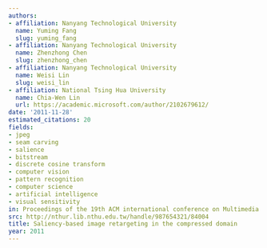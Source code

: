 ```yaml
---
authors:
- affiliation: Nanyang Technological University
  name: Yuming Fang
  slug: yuming_fang
- affiliation: Nanyang Technological University
  name: Zhenzhong Chen
  slug: zhenzhong_chen
- affiliation: Nanyang Technological University
  name: Weisi Lin
  slug: weisi_lin
- affiliation: National Tsing Hua University
  name: Chia-Wen Lin
  url: https://academic.microsoft.com/author/2102679612/
date: '2011-11-28'
estimated_citations: 20
fields:
- jpeg
- seam carving
- salience
- bitstream
- discrete cosine transform
- computer vision
- pattern recognition
- computer science
- artificial intelligence
- visual sensitivity
in: Proceedings of the 19th ACM international conference on Multimedia
src: http://nthur.lib.nthu.edu.tw/handle/987654321/84004
title: Saliency-based image retargeting in the compressed domain
year: 2011
---
```

